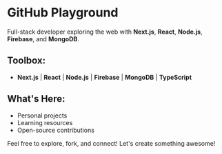 # GitHub Playground

Full-stack developer exploring the web with **Next.js**, **React**, **Node.js**, **Firebase**, and **MongoDB**.

## Toolbox:
- **Next.js** | **React** | **Node.js** | **Firebase** | **MongoDB** | **TypeScript**

## What's Here:
- Personal projects
- Learning resources
- Open-source contributions

Feel free to explore, fork, and connect! Let's create something awesome!
